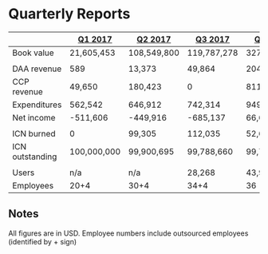# Quarterly Reports

|| [Q1 2017](https://medium.com/iconominet/iconomi-financial-report-q1-2017-a1b9dff59e2c) | [Q2 2017](https://medium.com/iconominet/iconomi-financial-report-q2-2017-dced466c67e8) | [Q3 2017](https://medium.com/iconominet/iconomi-financial-report-q3-2017-45dc25f30730) | [Q4 2017](https://medium.com/iconominet/iconomi-financial-report-q4-2017-17da25349f3d) | [Q1 2018](https://medium.com/iconominet/iconomi-financial-report-q1-2018-81e1ea0a11a8) | [Q2 2018](https://medium.com/iconominet/iconomi-financial-report-q2-2018-c6a2322794e1)
---|---|---|---|---|---|---
| Book value | 21,605,453 | 108,549,800 | 119,787,278 | 327,001,779 | 150,921,961 | 148,840,329
||
| DAA revenue | 589 | 13,373 | 49,864 | 204,988 | 114,632 | 64,613
| CCP revenue | 49,650 | 180,423 | 0 | 811,011 | 0 | 339,796
| Expenditures | 562,542 | 646,912 | 742,314 | 949,357.33 | 945,348 | 1,544,306
| Net income | -511,606 | -449,916 | -685,137 | 66,643 | -830,716 | -1,139,896
||
| ICN burned | 0 | 99,305 | 112,035 | 52,627.34 | 578,711 | 226,635.78
| ICN outstanding | 100,000,000 | 99,900,695 | 99,788,660 | 99,736,033 | 99,157,321 | 98,930,686
||
| Users | n/a | n/a | 28,268 | 43,992 | 57,975 | 60,637
| Employees  | 20+4 | 30+4 | 34+4 | 36 | 47 | 49

## Notes
All figures are in USD. Employee numbers include outsourced employees (identified by + sign)
